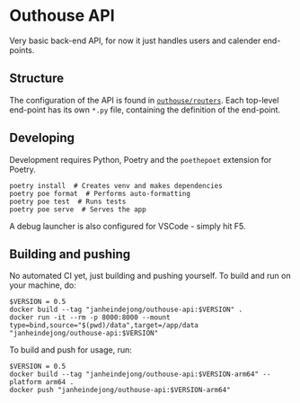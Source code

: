 # Outhouse API

Very basic back-end API, for now it just handles users and calender end-points. 

## Structure 

The configuration of the API is found in [`outhouse/routers`](./outhouse/routers/). Each top-level end-point has its own `*.py` file, containing the definition of the end-point. 

## Developing 

Development requires Python, Poetry and the `poethepoet` extension for Poetry. 

```
poetry install  # Creates venv and makes dependencies
poetry poe format  # Performs auto-formatting 
poetry poe test  # Runs tests 
poetry poe serve  # Serves the app
```

A debug launcher is also configured for VSCode - simply hit F5. 

## Building and pushing 

No automated CI yet, just building and pushing yourself. To build and run on your machine, do: 

```
$VERSION = 0.5
docker build --tag "janheindejong/outhouse-api:$VERSION" .
docker run -it --rm -p 8000:8000 --mount type=bind,source="$(pwd)/data",target=/app/data "janheindejong/outhouse-api:$VERSION"
```

To build and push for usage, run:

``` 
$VERSION = 0.5
docker build --tag "janheindejong/outhouse-api:$VERSION-arm64" --platform arm64 .
docker push "janheindejong/outhouse-api:$VERSION-arm64"
```
